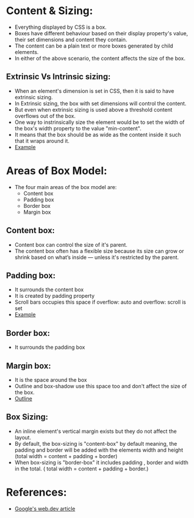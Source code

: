 # Content & Sizing:

- Everything displayed by CSS is a box.
- Boxes have different behaviour based on their display property's value, their set dimensions
  and content they contain.
- The content can be a plain text or more boxes generated by child elements.
- In either of the above scenario, the content affects the size of the box.

## Extrinsic Vs Intrinsic sizing:

- When an element's dimension is set in CSS, then it is said to have extrinsic sizing.
- In Extrinsic sizing, the box with set dimensions will control the content.
- But even when extrinsic sizing is used above a threshold content overflows out of the box.
- One way to instrinsically size the element would be to set the width of the box's width property
  to the value "min-content".
- It means that the box should be as wide as the content inside it such that it wraps around it.
- [Example](https://codepen.io/web-dot-dev/pen/abpoMBL)

# Areas of Box Model:

- The four main areas of the box model are:
  - Content box
  - Padding box
  - Border box
  - Margin box

## Content box:

- Content box can control the size of it's parent.
- The content box often has a flexible size because its size can grow or shrink based on what’s inside — unless it's
  restricted by the parent.

## Padding box:

- It surrounds the content box
- It is created by padding property
- Scroll bars occupies this space if overflow: auto and overflow: scroll is set
- [Example](https://codepen.io/web-dot-dev/pen/BaReoEV)

## Border box:

- It surrounds the padding box

## Margin box:

- It is the space around the box
- Outline and box-shadow use this space too and don't affect the size of the box.
- [Outline](https://codepen.io/web-dot-dev/pen/XWprGea)

## Box Sizing:

- An inline element's vertical margin exists but they do not affect the layout.
- By default, the box-sizing is "content-box" by default meaning, the padding and border will be added with the
  elements width and height (total width = content + padding + border)
- When box-sizing is "border-box" it includes padding ,
  border and width in the total. ( total width = content + padding + border.)



# References:

- [Google's web.dev article](https://web.dev/learn/css/box-model)
